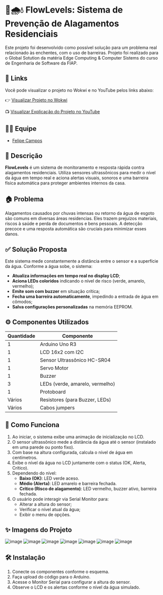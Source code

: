 # 🌊🌧💧 FlowLevels: Sistema de Prevenção de Alagamentos Residenciais

Este projeto foi desenvolvido como possível solução para um problema real relacionado às enchentes, com o uso de barreiras.
Projeto foi realizado para o Global Sotution da matéria Edge Computing & Computer Sistems do curso de Engenharia de Software da FIAP.

## 🔗 Links

Você pode visualizar o projeto no Wokwi e no YouTube pelos links abaixo:

👉 [Visualizar Projeto no Wokwi](https://wokwi.com/projects/434202752832046081)

📺 [Visualizar Explicação do Projeto no YouTube](https://youtu.be/9_xRB8x4018)

## 🙋‍♂️ Equipe

- [Felipe Campos](https://github.com/camp0s0s)

## 📌 Descrição

**FlowLevels** é um sistema de monitoramento e resposta rápida contra alagamentos residenciais. Utiliza sensores ultrassônicos para medir o nível da água em tempo real e aciona alertas visuais, sonoros e uma barreira física automática para proteger ambientes internos da casa.

## 🏠 Problema

Alagamentos causados por chuvas intensas ou retorno da água de esgoto são comuns em diversas áreas residencias. Eles trazem prejuízos materiais, riscos à saúde e perda de documentos e bens pessoais. A detecção precoce e uma resposta automática são cruciais para minimizar esses danos.

## ✅ Solução Proposta

Este sistema mede constantemente a distância entre o sensor e a superfície da água. Conforme a água sobe, o sistema:

- **Atualiza informações em tempo real no display LCD**;
- **Aciona LEDs coloridos** indicando o nível de risco (verde, amarelo, vermelho);
- **Emite som com buzzer** em situação crítica;
- **Fecha uma barreira automaticamente**, impedindo a entrada de água em cômodos;
- **Salva configurações personalizadas** na memória EEPROM.

## ⚙️ Componentes Utilizados

| Quantidade | Componente               |
|------------|--------------------------|
| 1          | Arduino Uno R3           |
| 1          | LCD 16x2 com I2C         |
| 1          | Sensor Ultrassônico HC-SR04 |
| 1          | Servo Motor|
| 1          | Buzzer                   |
| 3          | LEDs (verde, amarelo, vermelho) |
| 1          | Protoboard               |
| Vários     | Resistores (para Buzzer, LEDs) |
| Vários     | Cabos jumpers            |

## 🧠 Como Funciona

1. Ao iniciar, o sistema exibe uma animação de inicialização no LCD.
2. O sensor ultrassônico mede a distância da água até o sensor (instalado em uma parede ou ponto fixo).
3. Com base na altura configurada, calcula o nível de água em centímetros.
4. Exibe o nível da água no LCD juntamente com o status (OK, Alerta, Crítico).
5. Dependendo do nível:
   - **Baixo (OK)**: LED verde aceso.
   - **Médio (Alerta)**: LED amarelo e barreira fechada.
   - **Crítico (Risco de alagamento)**: LED vermelho, buzzer ativo, barreira fechada.
6. O usuário pode interagir via Serial Monitor para:
   - Alterar a altura do sensor;
   - Verificar o nível atual da água;
   - Exibir o menu de opções.

## ✨ Imagens do Projeto

![image](https://github.com/user-attachments/assets/10c68bb6-6239-4005-a5f6-eb5897e05be5)
![image](https://github.com/user-attachments/assets/985ccc7e-e554-449f-8a6d-ec7e71200201)
![image](https://github.com/user-attachments/assets/4fbc041f-f2fa-47dc-8672-773ca43ee6e6)
![image](https://github.com/user-attachments/assets/bf813c7d-f534-4ffc-b2f4-24659ce92503)
![image](https://github.com/user-attachments/assets/d6c90bf5-48fb-4f7e-bcbf-854d78ca4d5f)
![image](https://github.com/user-attachments/assets/de5f2c54-704c-4e9a-bbf3-3507a37895c8)
![image](https://github.com/user-attachments/assets/cc770b3f-b2c0-4969-bde7-db4fd03e3f47)

## 🛠️ Instalação

1. Conecte os componentes conforme o esquema.
2. Faça upload do código para o Arduino.
3. Acesse o Monitor Serial para configurar a altura do sensor.
4. Observe o LCD e os alertas conforme o nível da água simulado.

